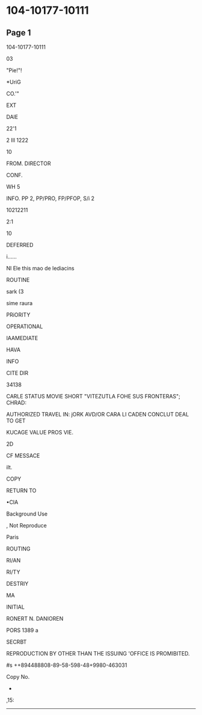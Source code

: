 # 104-10177-10111

## Page 1

104-10177-10111

03

"Pie!"!

*UriG

CO.'"

EXT

DAlE

22'1

2 Ill 1222

10

FROM. DIRECTOR

CONF.

WH 5

INFO. PP 2, PP/PRO, FP/PFOP, S/i 2

10212211

2:1

10

DEFERRED

i......

Nl Ele this mao de lediacins

ROUTINE

sark (3

sime raura

PRiORITY

OPERATIONAL

IAAMEDIATE

HAVA

INFO

CITE DIR

34138

CARLE STATUS MOVIE SHORT "VITEZUTLA FOHE SUS FRONTERAS"; CHRAD:

AUTHORIZED TRAVEL IN: jORK AVD/OR CARA LI CADEN CONCLUT DEAL TO GET

KUCAGE VALUE PROS VIE.

2D

CF MESSACE

ilt.

COPY

RETURN TO

•CIA

Background Use

, Not Reproduce

Paris

ROUTING

RI/AN

RI/TY

DESTRIY

MA

INITIAL

RONERT N. DANIOREN

PORS 1389 a

SECRBT

REPRODUCTION BY OTHER THAN THE ISSUING 'OFFICE IS PROMIBITED.

#s ++894488808-89-58-598-48+9980-463031

Copy No.

-

,15:

---

